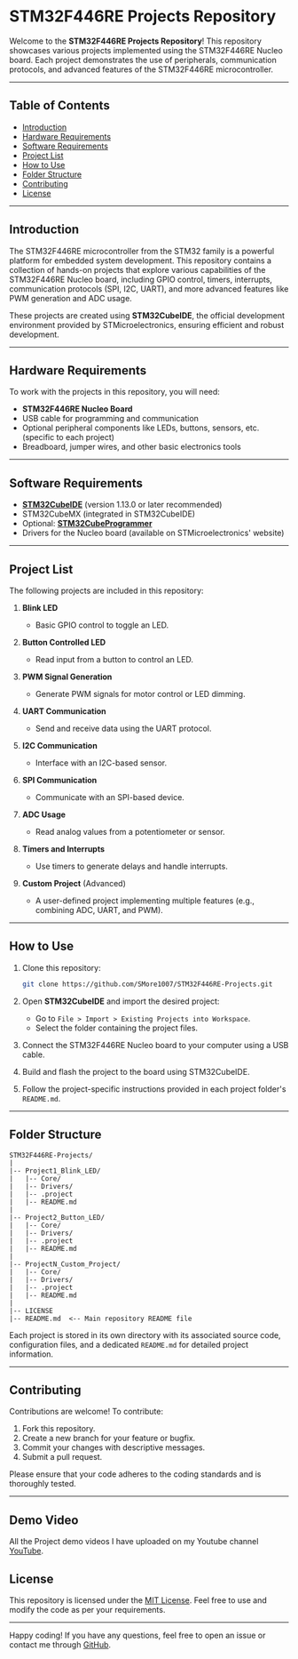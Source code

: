 # STM32F446RE Projects Repository

Welcome to the **STM32F446RE Projects Repository**! This repository showcases various projects implemented using the STM32F446RE Nucleo board. Each project demonstrates the use of peripherals, communication protocols, and advanced features of the STM32F446RE microcontroller.

---

## Table of Contents

- [Introduction](#introduction)
- [Hardware Requirements](#hardware-requirements)
- [Software Requirements](#software-requirements)
- [Project List](#project-list)
- [How to Use](#how-to-use)
- [Folder Structure](#folder-structure)
- [Contributing](#contributing)
- [License](#license)

---

## Introduction

The STM32F446RE microcontroller from the STM32 family is a powerful platform for embedded system development. This repository contains a collection of hands-on projects that explore various capabilities of the STM32F446RE Nucleo board, including GPIO control, timers, interrupts, communication protocols (SPI, I2C, UART), and more advanced features like PWM generation and ADC usage.

These projects are created using **STM32CubeIDE**, the official development environment provided by STMicroelectronics, ensuring efficient and robust development.

---

## Hardware Requirements

To work with the projects in this repository, you will need:

- **STM32F446RE Nucleo Board**
- USB cable for programming and communication
- Optional peripheral components like LEDs, buttons, sensors, etc. (specific to each project)
- Breadboard, jumper wires, and other basic electronics tools

---

## Software Requirements

- [**STM32CubeIDE**](https://www.st.com/en/development-tools/stm32cubeide.html) (version 1.13.0 or later recommended)
- STM32CubeMX (integrated in STM32CubeIDE)
- Optional: [**STM32CubeProgrammer**](https://www.st.com/en/development-tools/stm32cubeprog.html)
- Drivers for the Nucleo board (available on STMicroelectronics' website)

---

## Project List

The following projects are included in this repository:

1. **Blink LED**
   - Basic GPIO control to toggle an LED.

2. **Button Controlled LED**
   - Read input from a button to control an LED.

3. **PWM Signal Generation**
   - Generate PWM signals for motor control or LED dimming.

4. **UART Communication**
   - Send and receive data using the UART protocol.

5. **I2C Communication**
   - Interface with an I2C-based sensor.

6. **SPI Communication**
   - Communicate with an SPI-based device.

7. **ADC Usage**
   - Read analog values from a potentiometer or sensor.

8. **Timers and Interrupts**
   - Use timers to generate delays and handle interrupts.

9. **Custom Project** (Advanced)
   - A user-defined project implementing multiple features (e.g., combining ADC, UART, and PWM).

---

## How to Use

1. Clone this repository:
   ```bash
   git clone https://github.com/SMore1007/STM32F446RE-Projects.git
   ```

2. Open **STM32CubeIDE** and import the desired project:
   - Go to `File > Import > Existing Projects into Workspace`.
   - Select the folder containing the project files.

3. Connect the STM32F446RE Nucleo board to your computer using a USB cable.

4. Build and flash the project to the board using STM32CubeIDE.

5. Follow the project-specific instructions provided in each project folder's `README.md`.

---

## Folder Structure

```plaintext
STM32F446RE-Projects/
|
|-- Project1_Blink_LED/
|   |-- Core/
|   |-- Drivers/
|   |-- .project
|   |-- README.md
|
|-- Project2_Button_LED/
|   |-- Core/
|   |-- Drivers/
|   |-- .project
|   |-- README.md
|
|-- ProjectN_Custom_Project/
|   |-- Core/
|   |-- Drivers/
|   |-- .project
|   |-- README.md
|
|-- LICENSE
|-- README.md  <-- Main repository README file
```

Each project is stored in its own directory with its associated source code, configuration files, and a dedicated `README.md` for detailed project information.

---

## Contributing

Contributions are welcome! To contribute:

1. Fork this repository.
2. Create a new branch for your feature or bugfix.
3. Commit your changes with descriptive messages.
4. Submit a pull request.

Please ensure that your code adheres to the coding standards and is thoroughly tested.

---
## Demo Video

All the Project demo videos I have uploaded on my Youtube channel [YouTube](https://www.youtube.com/@void_Embedded).

## License

This repository is licensed under the [MIT License](LICENSE). Feel free to use and modify the code as per your requirements.

---

Happy coding! If you have any questions, feel free to open an issue or contact me through [GitHub](https://github.com/SMore1007).

